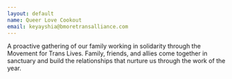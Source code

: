 ```yaml
---
layout: default
name: Queer Love Cookout
email: keyayshia@bmoretransalliance.com
---
```

A proactive gathering of our family working in solidarity through the Movement for Trans Lives. Family, friends, and allies come together in sanctuary and build the relationships that nurture us through the work of the year. 

